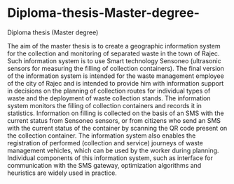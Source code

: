# Diploma-thesis-Master-degree-
Diploma thesis (Master degree)

The aim of the master thesis is to create a geographic information system for the collection and monitoring of separated waste in the town of Rajec. Such information system is to use Smart technology Sensoneo (ultrasonic sensors for measuring the filling of collection containers). The final version of the information system is intended for the waste management employee of the city of Rajec and is intended to provide him with information support in decisions on the planning of collection routes for individual types of waste and the deployment of waste collection stands. The information system monitors the filling of collection containers and records it in statistics. Information on filling is collected on the basis of an SMS with the current status from Sensoneo sensors, or from citizens who send an SMS with the current status of the container by scanning the QR code present on the collection container. The information system also enables the registration of performed (collection and service) journeys of waste management vehicles, which can be used by the worker during planning. Individual components of this information system, such as interface for communication with the SMS gateway, optimization algorithms and heuristics are widely used in practice.
